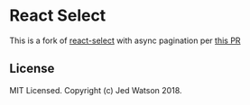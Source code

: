 # React Select

This is a fork of [react-select](https://github.com/JedWatson/react-select) with async pagination per [this PR](https://github.com/JedWatson/react-select/pull/2464)

## License

MIT Licensed. Copyright (c) Jed Watson 2018.
